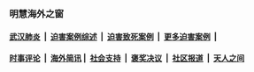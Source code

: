 
### 明慧海外之窗

####  [武汉肺炎](indexes/365.md?t=05231101) &nbsp;|&nbsp;  [迫害案例综述](indexes/328.md?t=05231101) &nbsp;|&nbsp; [迫害致死案例](indexes/277.md?t=05231101)  &nbsp;|&nbsp; [更多迫害案例](indexes/81.md?t=05231101)  &nbsp;|&nbsp; 
####  [时事评论](indexes/19.md?t=05231101) &nbsp;|&nbsp; [海外简讯](indexes/245.md?t=05231101)&nbsp;|&nbsp;  [社会支持](indexes/140.md?t=05231101) &nbsp;|&nbsp; [褒奖决议](indexes/282.md?t=05231101) &nbsp;|&nbsp; [社区报道](indexes/91.md?t=05231101)  &nbsp;|&nbsp; [天人之间](indexes/78.md?t=05231101) 


